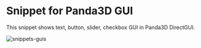 # Snippet for Panda3D GUI

This snippet shows text, button, slider, checkbox GUI in Panda3D DirectGUI.

![snippets-guis](https://user-images.githubusercontent.com/937305/33792965-bf5ff1aa-dcf1-11e7-9118-7dc590ba33eb.gif)
